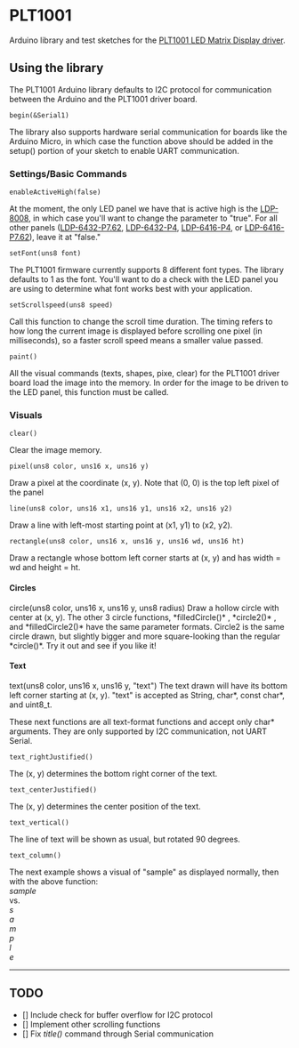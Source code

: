 # PLT1001 #

Arduino library and test sketches for the <a href="http://www.embeddedadventures.com/led_matrix_display_driver_plt-1001v4.html">PLT1001 LED Matrix Display driver</a>.

## Using the library ##
The PLT1001 Arduino library defaults to I2C protocol for communication between the Arduino and the PLT1001 driver board. 

	begin(&Serial1)
The library also supports hardware serial communication for boards like the Arduino Micro, in which case the function above should be added in the setup() portion of your sketch to enable UART communication. 

<h3>Settings/Basic Commands</h3>

	enableActiveHigh(false)
At the moment, the only LED panel we have that is active high is the <a href="http://www.embeddedadventures.com/LED_matrix_display_LDP-8008.html">LDP-8008</a>, in which case you'll want to change the parameter to "true". For all other panels (<a href="http://www.embeddedadventures.com/led_matrix_display_LDP-6432-P7.62v2.html">LDP-6432-P7.62</a>, <a href="http://www.embeddedadventures.com/led_matrix_display_LDP-6432.html">LDP-6432-P4</a>, <a href="http://www.embeddedadventures.com/LED_matrix_display_LDP-6416.html"> <a href="http://www.embeddedadventures.com/LED_matrix_display_LDP-6416.html">LDP-6416-P4</a>, or <a href="http://www.embeddedadventures.com/LED_matrix_display_LDP-6416-P7.62.html">LDP-6416-P7.62</a>), leave it at "false."

	setFont(uns8 font)
The PLT1001 firmware currently supports 8 different font types. The library defaults to 1 as the font. You'll want to do a check with the LED panel you are using to determine what font works best with your application.

	setScrollspeed(uns8 speed)
Call this function to change the scroll time duration. The timing refers to how long the current image is displayed before scrolling one pixel (in milliseconds), so a faster scroll speed means a smaller value passed.

	paint()
All the visual commands (texts, shapes, pixe, clear) for the PLT1001 driver board load the image into the memory. In order for the image to be driven to the LED panel, this function must be called. 

<h3>Visuals</h3>

	clear()
Clear the image memory. 

	pixel(uns8 color, uns16 x, uns16 y)
Draw a pixel at the coordinate (x, y). Note that (0, 0) is the top left pixel of the panel

	line(uns8 color, uns16 x1, uns16 y1, uns16 x2, uns16 y2)
Draw a line with left-most starting point at (x1, y1) to (x2, y2).

	rectangle(uns8 color, uns16 x, uns16 y, uns16 wd, uns16 ht)
Draw a rectangle whose bottom left corner starts at (x, y) and has width = wd and height = ht.

<h4>Circles</h4>
	circle(uns8 color, uns16 x, uns16 y, uns8 radius)
Draw a hollow circle with center at (x, y). The other 3 circle functions, *filledCircle()* , *circle2()* , and *filledCircle2()*  have the same parameter formats. 
Circle2 is the same circle drawn, but slightly bigger and more square-looking than the regular *circle()*. Try it out and see if you like it!

<h4>Text</h4>
	text(uns8 color, uns16 x, uns16 y, "text")
The text drawn will have its bottom left corner starting at (x, y). "text" is accepted as String, char*, const char*, and uint8_t.

These next functions are all text-format functions and accept only char* arguments. They are only supported by I2C communication, not UART Serial.

	text_rightJustified()
The (x, y) determines the bottom right corner of the text.

	text_centerJustified()
The (x, y) determines the center position of the text.

	text_vertical()
The line of text will be shown as usual, but rotated 90 degrees.

	text_column()
The next example shows a visual of "sample" as displayed normally, then with the above function:
<br>*sample*<br>vs.
<br>*s*<br>*a*<br>*m*<br>*p*<br>*l*<br>*e*


----------
<h2>TODO</h2>

- [] Include check for buffer overflow for I2C protocol
- [] Implement other scrolling functions
- [] Fix *title()* command through Serial communication
